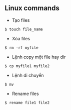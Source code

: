 ## Linux commands
* Tạo files
```
$ touch file_name
```
* Xóa files
```
$ rm -rf myfile
```
* Lệnh copy một file hay dir
```
$ cp myfile1 myfile2
```
* Lệnh di chuyển
```
$ mv
```
* Rename files
```
$ rename file1 file2
```

